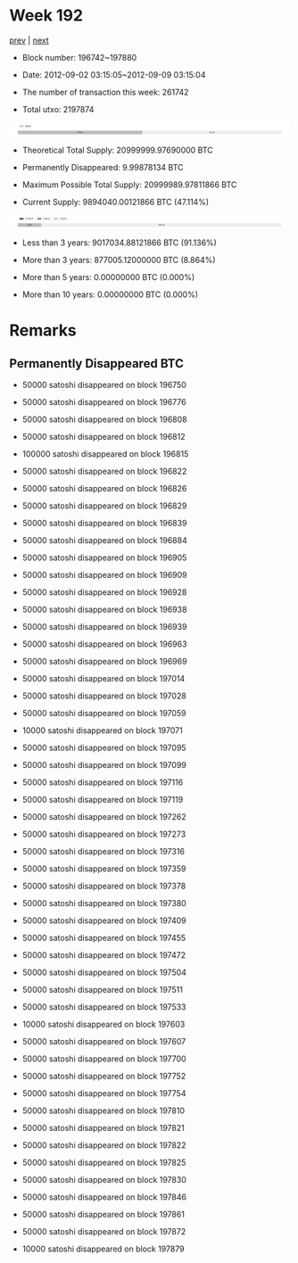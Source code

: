 # Week 192

[prev](week0191.md) | [next](week0193.md)

- Block number: 196742~197880

- Date: 2012-09-02 03:15:05~2012-09-09 03:15:04

- The number of transaction this week: 261742

- Total utxo: 2197874

![](../images/mined_week0192.png)

- Theoretical Total Supply: 20999999.97690000 BTC

- Permanently Disappeared: 9.99878134 BTC

- Maximum Possible Total Supply: 20999989.97811866 BTC

- Current Supply: 9894040.00121866 BTC (47.114%)

![](../images/year_week0192.png)


- Less than 3 years: 9017034.88121866 BTC (91.136%)

- More than 3 years: 877005.12000000 BTC (8.864%)

- More than 5 years: 0.00000000 BTC (0.000%)

- More than 10 years: 0.00000000 BTC (0.000%)

# Remarks

## Permanently Disappeared BTC

- 50000 satoshi disappeared on block 196750

- 50000 satoshi disappeared on block 196776

- 50000 satoshi disappeared on block 196808

- 50000 satoshi disappeared on block 196812

- 100000 satoshi disappeared on block 196815

- 50000 satoshi disappeared on block 196822

- 50000 satoshi disappeared on block 196826

- 50000 satoshi disappeared on block 196829

- 50000 satoshi disappeared on block 196839

- 50000 satoshi disappeared on block 196884

- 50000 satoshi disappeared on block 196905

- 50000 satoshi disappeared on block 196909

- 50000 satoshi disappeared on block 196928

- 50000 satoshi disappeared on block 196938

- 50000 satoshi disappeared on block 196939

- 50000 satoshi disappeared on block 196963

- 50000 satoshi disappeared on block 196969

- 50000 satoshi disappeared on block 197014

- 50000 satoshi disappeared on block 197028

- 50000 satoshi disappeared on block 197059

- 10000 satoshi disappeared on block 197071

- 50000 satoshi disappeared on block 197095

- 50000 satoshi disappeared on block 197099

- 50000 satoshi disappeared on block 197116

- 50000 satoshi disappeared on block 197119

- 50000 satoshi disappeared on block 197262

- 50000 satoshi disappeared on block 197273

- 50000 satoshi disappeared on block 197316

- 50000 satoshi disappeared on block 197359

- 50000 satoshi disappeared on block 197378

- 50000 satoshi disappeared on block 197380

- 50000 satoshi disappeared on block 197409

- 50000 satoshi disappeared on block 197455

- 50000 satoshi disappeared on block 197472

- 50000 satoshi disappeared on block 197504

- 50000 satoshi disappeared on block 197511

- 50000 satoshi disappeared on block 197533

- 10000 satoshi disappeared on block 197603

- 50000 satoshi disappeared on block 197607

- 50000 satoshi disappeared on block 197700

- 50000 satoshi disappeared on block 197752

- 50000 satoshi disappeared on block 197754

- 50000 satoshi disappeared on block 197810

- 50000 satoshi disappeared on block 197821

- 50000 satoshi disappeared on block 197822

- 50000 satoshi disappeared on block 197825

- 50000 satoshi disappeared on block 197830

- 50000 satoshi disappeared on block 197846

- 50000 satoshi disappeared on block 197861

- 50000 satoshi disappeared on block 197872

- 10000 satoshi disappeared on block 197879

